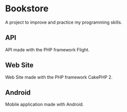 # Bookstore
A project to improve and practice my programming skills.

## API
API made with the PHP framework Flight.

## Web Site
Web Site made with the PHP framework CakePHP 2.

## Android
Mobile application made with Android.

